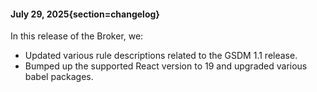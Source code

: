 #### July 29, 2025{section=changelog}
In this release of the Broker, we:

* Updated various rule descriptions related to the GSDM 1.1 release.
* Bumped up the supported React version to 19 and upgraded various babel packages.
